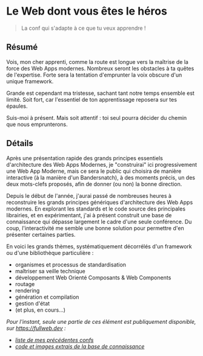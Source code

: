 # Le Web dont vous êtes le héros

> La conf qui s'adapte à ce que tu veux apprendre !

## Résumé

Vois, mon cher apprenti, comme la route est longue vers la maîtrise de la force des Web Apps modernes. Nombreux seront les obstacles à ta quêtes de l'expertise. Forte sera la tentation d'emprunter la voix obscure d'un unique framework.

Grande est cependant ma tristesse, sachant tant notre temps ensemble est limité. Soit fort, car l'essentiel de ton apprentissage reposera sur tes épaules.

Suis-moi à présent. Mais soit attentif : toi seul pourra décider du chemin que nous emprunterons.

## Détails

Après une présentation rapide des grands principes essentiels d'architecture des Web Apps Modernes, je "construirai" ici progressivement une Web App Moderne, mais ce sera le public qui choisira de manière interactive (à la manière d'un Bandersnatch), à des moments précis, un des deux mots-clefs proposés, afin de donner (ou non) la bonne direction.

Depuis le début de l'année, j'aurai passé de nombreuses heures à reconstruire les grands principes génériques d'architecture des Web Apps modernes. En explorant les standards et le code source des principales librairies, et en expérimentant, j'ai à présent construit une base de connaissance qui dépasse largement le cadre d'une seule conférence. Du coup, l'interactivité me semble une bonne solution pour permettre d'en présenter certaines parties.

En voici les grands thèmes, systématiquement décorrélés d'un framework ou d'une bibliothèque particulière :

- organismes et processus de standardisation
- maîtriser sa veille technique
- développement Web Orienté Composants & Web Components
- routage
- rendering
- génération et compilation
- gestion d'état
- (et plus, en cours...)

_Pour l'instant, seule une partie de ces élément est publiquement disponible, sur <https://fullweb.dev> :_

- _[liste de mes précédentes confs](https://fullweb.dev/conferences/)_
- _[code et images extrais de la base de connaissance](https://fullweb.dev/fr/02-fundamentals/02-materials/)_
